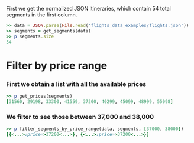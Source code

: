 <!--
Load the necessary libraries
>> require_relative '../../tool/filter_and_sort_functions_for_segments.rb'
<...>

-->

First we get the normalized JSON itineraries, which contain 54 total segments in the first column.
```ruby
>> data = JSON.parse(File.read('flights_data_examples/flights.json'))
>> segments = get_segments(data)
>> p segments.size
54
```


# Filter by price range

### First we obtain a list with all the available prices
```ruby
>> p get_prices(segments)
[31560, 29198, 33300, 41559, 37200, 40299, 45099, 48999, 55098]

```

### We filter to see those between 37,000 and 38,000
```ruby
>> p filter_segments_by_price_range(data, segments, [37000, 38000])
[{<...>:price=>37200<...>}, {<...>:price=>37200<...>}]

```
